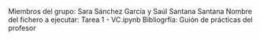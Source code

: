 Miembros del grupo: Sara Sánchez García y Saúl Santana Santana
Nombre del fichero a ejecutar: Tarea 1 - VC.ipynb
Bibliogrfía: Guión de prácticas del profesor
